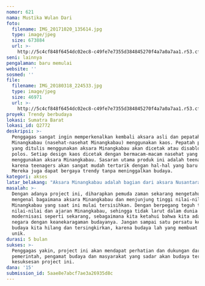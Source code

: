 ```yaml
---
nomor: 621
nama: Mustika Wulan Dari
foto:
  filename: IMG_20171020_135614.jpg
  type: image/jpeg
  size: 673884
  url: >-
    http://5c4cf848f6454dc02ec8-c49fe7e7355d384845270f4a7a0a7aa1.r53.cf2.rackcdn.com/7d69d41b-efb1-428e-9e49-e357a23503dc/IMG_20171020_135614.jpg
seni: lainnya
pengalaman: baru memulai
website: ''
sosmed: ''
file:
  filename: IMG_20180318_224533.jpg
  type: image/jpeg
  size: 46971
  url: >-
    http://5c4cf848f6454dc02ec8-c49fe7e7355d384845270f4a7a0a7aa1.r53.cf2.rackcdn.com/37d5a2a2-dbc6-4d8f-ab86-b380c69224a3/IMG_20180318_224533.jpg
proyek: Trendy berbudaya
lokasi: Sumatra Barat
lokasi_id: Q2772
deskripsi: >-
  Penggagas sangat ingin memperkenalkan kembali aksara asli dan pepatah petiti
  Minangkabau (nasehat-nasehat Minangkabau) menggunakan kaos. Pepatah petiti
  yang ditulis menggunakan aksara Minangkabau akan dicetak atau disablon ke kaos
  polos. Setiap design kaos dicetak dengan bermacam-macam nasehat yang ditulis
  menggunakan aksara Minangkabau. Sasaran utama produk ini adalah teenagers,
  karena teenagers akan sangat mudah tertarik dengan hal-hal yang baru dan unik.
  Mereka juga dapat bergaya trendy tanpa meninggalkan budaya.
kategori: akses
latar_belakang: "Aksara Minangkabau adalah bagian dari aksara Nusantara yang dahulu digunakan untuk mendokumentasikan dan mengabadikan suatu peristiwa komunikasi dalam bentuk tulisanatah di atas batu, kayu, dinding rumah gadang, lempeng tembaga, kesuraman dan kejayaan masa lalu dapat dijamah kembali dengan bukti-bukti literal.\r\nAksara Minangkabau yang diduga sempat eksis pada masa lalu tidak diketahui lagi keberadaannya pada saat ini. Bahkan orang tua dan anak-anak zaman sekarang sudah tidak mengetahui tentang hal tersebut. Dulu pernah dijadikan mata kuliah muatan lokal di beberapa daerah di Sumatera Barat, tapi itu hanya sebentar. Sekarang, tidak ada lagi yang mempelajari dan mengenalinya. \r\nOleh sebab itu, penggagas mencoba untuk memperkenalkan kembali aksara Minangkabau kepada masyarakat khususnya Sumatera Barat melalui media baju, dengan cara menulis pepatah-petitih khas Minangkabau menggunakan huruf asli aksara Minangkabau. Jadi, dengan kata lain, kami juga memperkenalkan kembali pepatah Minangkabau yang sekarang juga sudah ditinggalkan\r\n"
masalah: >-
  Dengan adanya project ini, diharapkan pemuda zaman sekarang mengetahui dan
  mengenal bagaimana aksara Minangkabau dan menjunjung tinggi nilai-nilai budaya
  Minangkabau yang saat ini mulai tersisihkan. Dengan berpegang teguh terhadap
  nilai-nilai dan ajaran Minangkabau, sehingga tidak larut dalam dunia
  modernisasi seperti sekarang, sebagaimana kita ketahui bahwa kita adalah
  negara dengan keanekaragaman budayanya. Jangan sampai satu persatu kekayaan
  budaya kita hilang dan tersingkirkan, karena budaya lah yang membuat kita
  unik.  
durasi: 5 bulan
sukses: >-
  Penggagas yakin, project ini akan mendapat perhatian dan dukungan dari
  pemerintah, pengamat budaya dan masyarakat yang sadar akan budaya terhadap
  kesuksesan project ini. 
dana: '15'
submission_id: 5aae8e7abcf7ae3a26935d8c
---
```

